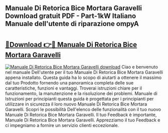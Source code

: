 ## Manuale Di Retorica Bice Mortara Garavelli Download gratuit PDF - Part-1kW Italiano Manuale dell'utente di riparazione ompyA

# <h2><a href="http://dfbmum.blite.top/?on=Manuale+Di+Retorica+Bice+Mortara+Garavelli">🔗Download 👉🔴 Manuale Di Retorica Bice Mortara Garavelli</a></h2>

[![Manuale Di Retorica Bice Mortara Garavelli download](https://i.imgur.com/lujVjoI.png)](http://dfbmum.blite.top/?on=Manuale+Di+Retorica+Bice+Mortara+Garavelli)
Ciao e benvenuto nel manuale Dell'utente per il tuo Manuale Di Retorica Bice Mortara Garavelli appena installato. Questa guida ha lo scopo di aiutarti a ottenere il massimo dal tuo Prodotto fornendo una panoramica completa delle sue caratteristiche, funzioni e vantaggi. Troverai istruzioni chiare per il funzionamento, la manutenzione e la risoluzione dei problemi. Manuale di Istruzioni per principianti questa guida è progettata per i principianti per utilizzare in sicurezza il loro nuovo Manuale Di Retorica Bice Mortara Garavelli. Scopri le possibilità Dell'elenco delle funzionalità con il tuo nuovo Manuale Di Retorica Bice Mortara Garavelli. Il tuo Feedback è importante, Manuale Di Retorica Bice Mortara Garavelli. Apprezziamo il tuo Feedback e ci impegniamo a fornire un servizio clienti eccezionale.
